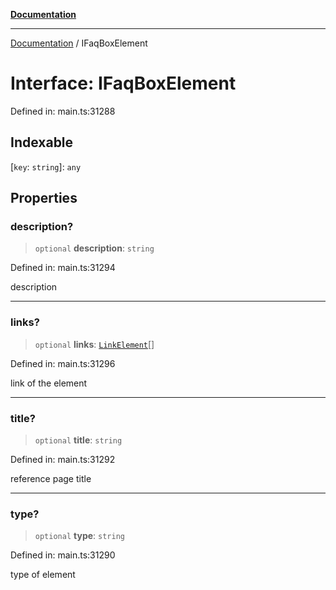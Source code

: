 [**Documentation**](../README.md)

***

[Documentation](../README.md) / IFaqBoxElement

# Interface: IFaqBoxElement

Defined in: main.ts:31288

## Indexable

\[`key`: `string`\]: `any`

## Properties

### description?

> `optional` **description**: `string`

Defined in: main.ts:31294

description

***

### links?

> `optional` **links**: [`LinkElement`](../classes/LinkElement.md)[]

Defined in: main.ts:31296

link of the element

***

### title?

> `optional` **title**: `string`

Defined in: main.ts:31292

reference page title

***

### type?

> `optional` **type**: `string`

Defined in: main.ts:31290

type of element
